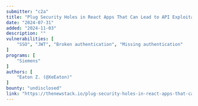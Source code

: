 ```yaml
---
submitter: "c2a"
title: "Plug Security Holes in React Apps That Can Lead to API Exploitation"
date: "2024-07-31"
added: "2024-11-03"
description: ""
vulnerabilities: [
    "SSO", "JWT", "Broken authentication", "Missing authentication"
]
programs: [
    "Siemens"
]
authors: [
    "Eaton Z. (@XeEaton)"
]
bounty: "undisclosed"
link: "https://thenewstack.io/plug-security-holes-in-react-apps-that-can-lead-to-api-exploitation/"
---
```




